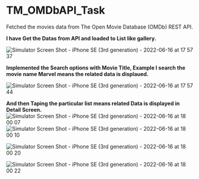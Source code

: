 # TM_OMDbAPI_Task
Fetched the movies data from The Open Movie Database (OMDb) REST API.

**I have Get the Datas from API and loaded to List like gallery.**

![Simulator Screen Shot - iPhone SE (3rd generation) - 2022-06-16 at 17 57 37](https://user-images.githubusercontent.com/8847867/174076497-f3c35dd4-b352-4ba0-8918-58354c73f3c1.png)


**Implemented the Search options with Movie Title, Example I search the movie name Marvel means the related data is displaued.**

![Simulator Screen Shot - iPhone SE (3rd generation) - 2022-06-16 at 17 57 44](https://user-images.githubusercontent.com/8847867/174077113-b3b1f85d-f7b4-4c9a-ba42-594fafdea32f.png)

**And then Taping the particular list means related Data is displayed in Detail Screen.**![Simulator Screen Shot - iPhone SE (3rd generation) - 2022-06-16 at 18 00 07](https://user-images.githubusercontent.com/8847867/174077323-a2bce33a-b8d5-4949-a84f-e9333a6e946f.png)
![Simulator Screen Shot - iPhone SE (3rd generation) - 2022-06-16 at 18 00 10](https://user-images.githubusercontent.com/8847867/174077537-6e1af945-9215-4700-a3b7-be70edf04f1c.png)

![Simulator Screen Shot - iPhone SE (3rd generation) - 2022-06-16 at 18 00 20](https://user-images.githubusercontent.com/8847867/174077352-e83261bc-f0de-49c1-8912-3e10fa95f46d.png)

![Simulator Screen Shot - iPhone SE (3rd generation) - 2022-06-16 at 18 00 22](https://user-images.githubusercontent.com/8847867/174077577-21f21e52-7992-42ab-94b9-ecdc8feb9a79.png)

